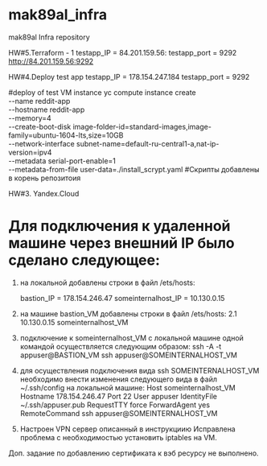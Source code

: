 # mak89al_infra
mak89al Infra repository

HW#5.Terraform - 1
testapp_IP = 84.201.159.56:
testapp_port = 9292
http://84.201.159.56:9292



HW#4.Deploy test app
testapp_IP = 178.154.247.184
testapp_port = 9292

#deploy of test VM instance
yc compute instance create \
--name reddit-app \
--hostname reddit-app \
--memory=4 \
--create-boot-disk image-folder-id=standard-images,image-family=ubuntu-1604-lts,size=10GB \
--network-interface subnet-name=default-ru-central1-a,nat-ip-version=ipv4 \
--metadata serial-port-enable=1 \
--metadata-from-file user-data=./install_scrypt.yaml
#Скрипты добавлены в корень репозитоия


HW#3. Yandex.Cloud
# Для подключения к удаленной машине через внешний IP было сделано следующее:
1. на локальной добавлены строки в  файл /ets/hosts:

	bastion_IP = 178.154.246.47
	someinternalhost_IP = 10.130.0.15

2. на машине bastion_VM  добавлены строки в  файл /ets/hosts:
	2.1 10.130.0.15     someinternalhost_VM



3. подключение к someinternalhost_VM с локальной машине одной командой осуществляется следующим образом:
	ssh -A -t appuser@BASTION_VM ssh appuser@SOMEINTERNALHOST_VM
4. для осуществления подключения вида ssh SOMEINTERNALHOST_VM необходимо внести изменения следующего вида  в файл ~/.ssh/config на локальной машине:
    Host someinternalhost_VM
    Hostname 178.154.246.47
    Port 22
    User appuser
    IdentityFile ~/.ssh/appuser.pub
    RequestTTY force
    ForwardAgent yes
    RemoteCommand ssh appuser@SOMEINTERNALHOST_VM

5. Настроен VPN сервер описанный в инструкциию
Исправлена проблема с необходимостью установить iptables на VM.

Доп. задание по добавлению сертификата к вэб ресурсу не выполнено.
